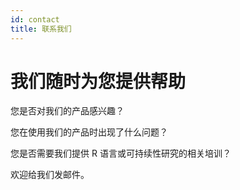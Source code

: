 ```yaml
---
id: contact
title: 联系我们
---
```


# 我们随时为您提供帮助

您是否对我们的产品感兴趣？

您在使用我们的产品时出现了什么问题？

您是否需要我们提供 R 语言或可持续性研究的相关培训？

欢迎给我们发邮件。
